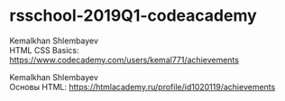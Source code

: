 # rsschool-2019Q1-codeacademy
Kemalkhan Shlembayev\
HTML CSS Basics: https://www.codecademy.com/users/kemal771/achievements

Kemalkhan Shlembayev\
Основы HTML: https://htmlacademy.ru/profile/id1020119/achievements
